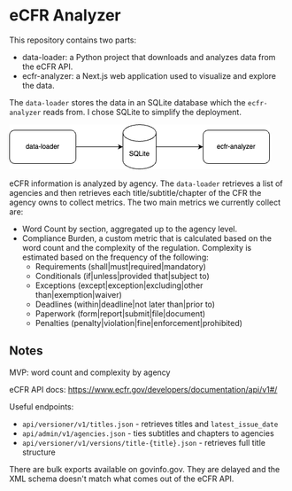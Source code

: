 # eCFR Analyzer

This repository contains two parts:

- data-loader: a Python project that downloads and analyzes data from the eCFR API.
- ecfr-analyzer: a Next.js web application used to visualize and explore the data.

The `data-loader` stores the data in an SQLite database which the `ecfr-analyzer` reads from. I chose SQLite to simplify the deployment.

![architecture](docs/architecture.drawio.png)

eCFR information is analyzed by agency. The `data-loader` retrieves a list of agencies and then retrieves each title/subtitle/chapter of the CFR the agency owns to collect metrics. The two main metrics we currently collect are:

- Word Count by section, aggregated up to the agency level.
- Compliance Burden, a custom metric that is calculated based on the word count and the complexity of the regulation. Complexity is estimated based on the frequency of the following:
  - Requirements (shall|must|required|mandatory)
  - Conditionals (if|unless|provided that|subject to)
  - Exceptions (except|exception|excluding|other than|exemption|waiver)
  - Deadlines (within|deadline|not later than|prior to)
  - Paperwork (form|report|submit|file|document)
  - Penalties (penalty|violation|fine|enforcement|prohibited)


## Notes

MVP: word count and complexity by agency

eCFR API docs: https://www.ecfr.gov/developers/documentation/api/v1#/

Useful endpoints:

- `api/versioner/v1/titles.json` - retrieves titles and `latest_issue_date`
- `api/admin/v1/agencies.json` - ties subtitles and chapters to agencies
- `api/versioner/v1/versions/title-{title}.json` - retrieves full title structure

There are bulk exports available on govinfo.gov. They are delayed and the XML schema doesn't match what comes out of the eCFR API.

